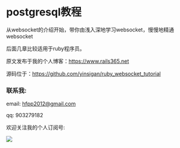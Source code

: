 # postgresql教程

从websocket的介绍开始，带你由浅入深地学习websocket，慢慢地精通websocket

后面几章比较适用于ruby程序员。

原文发布于我的个人博客：https://www.rails365.net

源码位于：https://github.com/yinsigan/ruby_websocket_tutorial

### 联系我:

email: hfpp2012@gmail.com

qq: 903279182

欢迎关注我的个人订阅号:

![](https://rails365.oss-cn-shenzhen.aliyuncs.com/uploads/photo/image/310/2017/0f6c7b070c711c48dbe92193f71e9cbf.jpg)
